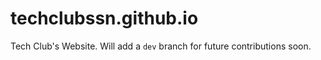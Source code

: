 # techclubssn.github.io
Tech Club's Website. Will add a `dev` branch for future contributions soon.
